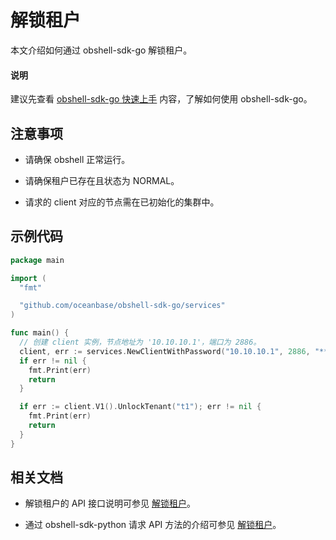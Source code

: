 # 解锁租户

本文介绍如何通过 obshell-sdk-go 解锁租户。

<main id="notice" type='explain'>
  <h4>说明</h4>
  <p>建议先查看 <a href='../100.quickstart-of-go.md'>obshell-sdk-go 快速上手</a> 内容，了解如何使用 obshell-sdk-go。</p>
</main>

## 注意事项

* 请确保 obshell 正常运行。

* 请确保租户已存在且状态为 NORMAL。

* 请求的 client 对应的节点需在已初始化的集群中。

## 示例代码

```go
package main

import (
  "fmt"

  "github.com/oceanbase/obshell-sdk-go/services"
)

func main() {
  // 创建 client 实例，节点地址为 '10.10.10.1'，端口为 2886。
  client, err := services.NewClientWithPassword("10.10.10.1", 2886, "****")
  if err != nil {
    fmt.Print(err)
    return
  }

  if err := client.V1().UnlockTenant("t1"); err != nil {
    fmt.Print(err)
    return
  }
}
```

## 相关文档

* 解锁租户的 API 接口说明可参见 [解锁租户](../../../400.obshell-api-reference/500.tenant-management/1400.unlock-tenants.md)。

* 通过 obshell-sdk-python 请求 API 方法的介绍可参见 [解锁租户](../../100.python/500.tenant-management/1400.unlock-tenants-of-python.md)。
